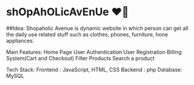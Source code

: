 # shOpAhOLicAvEnUe :heart::dancer:

##Idea: Shopaholic Avenue is dynamic website in which person can get all the daily use related stuff such as clothes, phones, furniture, hone appliances.

Main Features:
 Home Page
 User Authentication
 User Registration
 Billing System(Cart and Checkout)
 Filter Products
 Search a product

Tech Stack:
 Frontend : JavaScript, HTML, CSS
 Backend : php
 Database: MySQL
 

